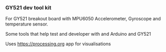 ### GY521 dev tool kit

For GY521 breakout board with MPU6050 Accelerometer, Gyroscope and temperature sensor.

Some tools that help test and developer with and Arduino and GY521


Uses https://processing.org app for visualisations

